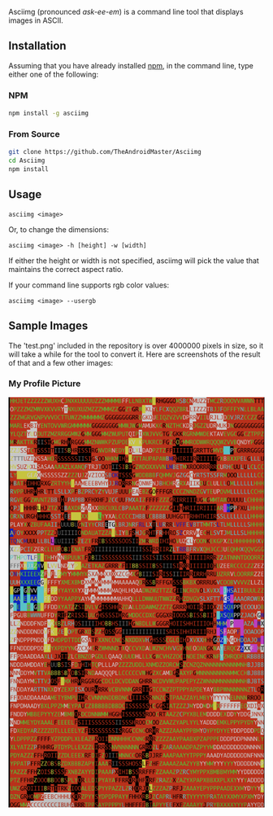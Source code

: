 Asciimg (pronounced _ask-ee-em_) is a command line tool that displays images in ASCII.

## Installation

Assuming that you have already installed [npm](https://www.npmjs.com/), in the command line, type either one of the following:

### NPM

```bash
npm install -g asciimg
```

### From Source

```bash
git clone https://github.com/TheAndroidMaster/Asciimg
cd Asciimg
npm install
```

## Usage

```
asciimg <image>
```

Or, to change the dimensions:

```
asciimg <image> -h [height] -w [width]
```

If either the height or width is not specified, asciimg will pick the value that maintains the correct aspect ratio.

If your command line supports rgb color values:

```
asciimg <image> --usergb
```

## Sample Images

The 'test.png' included in the repository is over 4000000 pixels in size, so it will take a while for the tool to convert it. Here are screenshots of the result of that and a few other images:

### My Profile Picture
![img](./me.png?raw=true)
